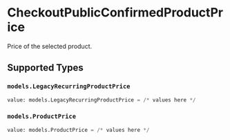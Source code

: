 # CheckoutPublicConfirmedProductPrice

Price of the selected product.


## Supported Types

### `models.LegacyRecurringProductPrice`

```python
value: models.LegacyRecurringProductPrice = /* values here */
```

### `models.ProductPrice`

```python
value: models.ProductPrice = /* values here */
```

